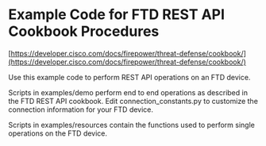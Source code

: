 # Example Code for FTD REST API Cookbook Procedures

[https://developer.cisco.com/docs/firepower/threat-defense/cookbook/](https://developer.cisco.com/docs/firepower/threat-defense/cookbook/)

Use this example code to perform REST API operations on an FTD device.

Scripts in examples/demo perform end to end operations as described in the FTD REST API cookbook. Edit connection_constants.py
to customize the connection information for your FTD device.

Scripts in examples/resources contain the functions used to perform single operations on the FTD device.

